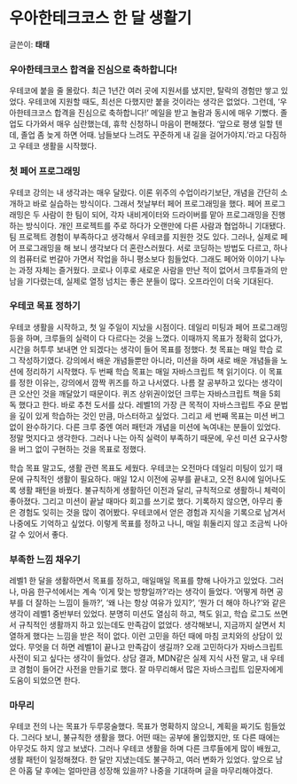 # 우아한테크코스 한 달 생활기
글쓴이: **태태**
### 우아한테크코스 합격을 진심으로 축하합니다!
 우테코에 붙을 줄 몰랐다. 최근 1년간 여러 곳에 지원서를 냈지만, 탈락의 경험만 쌓고 있었다. 우테코에 지원할 때도, 최선은 다했지만 붙을 것이라는 생각은 없었다. 그런데, ‘우아한테크코스 합격을 진심으로 축하합니다!’ 메일을 받고 놀람과 동시에 매우 기뻤다. 졸업도 다가와서 매우 심란했는데, 휴학 신청하니 마음이 편해졌다. ‘앞으로 평생 일할 텐데, 졸업 좀 늦게 하면 어때. 남들보다 느려도 꾸준하게 내 길을 걸어가야지.’라고 다짐하고 우테코 생활을 시작했다.
### 첫 페어 프로그래밍
 우테코 강의는 내 생각과는 매우 달랐다. 이론 위주의 수업이라기보단, 개념을 간단히 소개하고 바로 실습하는 방식이다. 그래서 첫날부터 페어 프로그래밍을 했다. 페어 프로그래밍은 두 사람이 한 팀이 되어, 각자 내비게이터와 드라이버를 맡아 프로그래밍을 진행하는 방식이다. 개인 프로젝트를 주로 하다가 오랜만에 다른 사람과 협업하니 기대됐다. 팀 프로젝트 경험이 부족하다고 생각해서 우테코를 지원한 것도 있다. 그러나, 실제로 페어 프로그래밍을 해 보니 생각보다 더 혼란스러웠다. 서로 코딩하는 방법도 다르고, 하나의 컴퓨터로 번갈아 가면서 작업을 하니 평소보다 힘들었다. 그래도 페어와 이야기 나누는 과정 자체는 즐거웠다. 코로나 이후로 새로운 사람을 만난 적이 없어서 크루들과의 만남을 기다렸는데, 실제로 열정 넘치는 좋은 분들이 많다. 오프라인이 더욱 기대된다.
### 우테코 목표 정하기
 우테코 생활을 시작하고, 첫 일 주일이 지났을 시점이다. 데일리 미팅과 페어 프로그래밍 등을 하며, 크루들의 실력이 다 다르다는 것을 느꼈다. 이때까지 목표가 정확히 없다가, 시간을 허투루 보내면 안 되겠다는 생각이 들어 목표를 정했다. 첫 목표는 매일 학습 로그 작성하기였다. 강의에서 배운 개념들뿐만 아니라, 미션을 하며 새로 배운 개념들을 노션에 정리하기 시작했다. 두 번째 학습 목표는 매일 자바스크립트 책 읽기이다. 이 목표를 정한 이유는, 강의에서 깜짝 퀴즈를 하고 나서였다. 나름 잘 공부하고 있다는 생각이 큰 오산인 것을 깨달았기 때문이다. 퀴즈 상위권이었던 크루는 자바스크립트 책을 5회 독 했다고 한다. 바로 추천 도서를 샀다. 레벨1의 가장 큰 목적이 자바스크립트 주요 문법을 깊이 있게 학습하는 것인 만큼, 마스터하고 싶었다. 그리고 세 번째 목표는 미션 버그 없이 완수하기다. 다른 크루 중엔 여러 패턴과 개념을 미션에 녹여내는 분들이 있었다. 정말 멋지다고 생각한다. 그러나 나는 아직 실력이 부족하기 때문에, 우선 미션 요구사항을 버그 없이 구현하는 것을 목표로 정했다.
 
 학습 목표 말고도, 생활 관련 목표도 세웠다. 우테코는 오전마다 데일리 미팅이 있기 때문에 규칙적인 생활이 필요하다. 매일 12시 이전에 공부를 끝내고, 오전 8시에 일어나도록 생활 패턴을 바꿨다. 불규칙하게 생활하던 이전과 달리, 규칙적으로 생활하니 체력이 좋아졌다. 그리고 미션이 끝날 때마다 회고를 쓰기로 했다. 기록하지 않으면, 아무리 좋은 경험도 잊히는 것을 많이 겪어봤다. 우테코에서 얻은 경험과 지식을 기록으로 남겨서 나중에도 기억하고 싶었다. 이렇게 목표를 정하고 나니, 매일 휘둘리지 않고 조금씩 나아갈 수 있어서 좋다. 
### 부족한 느낌 채우기
 레벨1 한 달을 생활하면서 목표를 정하고, 매일매일 목표를 향해 나아가고 있었다. 그러나, 마음 한구석에서는 계속 ‘이게 맞는 방향일까?’라는 생각이 들었다. ‘어떻게 하면 공부를 더 잘하는 느낌이 들까?’, ‘왜 나는 항상 여유가 있지?’, ‘뭔가 더 해야 하나?’와 같은 생각이 레벨1 중반부터 있었다. 분명히 미션도 열심히 하고, 책도 읽고, 학습 로그도 쓰면서 규칙적인 생활까지 하고 있는데도 만족감이 없었다. 생각해보니, 지금까지 살면서 치열하게 했다는 느낌을 받은 적이 없다. 이런 고민을 하던 때에 마침 코치와의 상담이 있었다. 무엇을 더 하면 레벨1이 끝나고 만족감이 생길까? 오래 고민하다가 자바스크립트 사전이 되고 싶다는 생각이 들었다. 상담 결과, MDN같은 실제 지식 사전 말고, 내 우테코 경험이 들어간 사전을 만들기로 했다. 잘 마무리해서 많은 자바스크립트 입문자에게 도움이 되었으면 한다.
### 마무리
 우테코 전의 나는 목표가 두루뭉술했다. 목표가 명확하지 않으니, 계획을 짜기도 힘들었다. 그러다 보니, 불규칙한 생활을 했다. 어떤 때는 공부에 몰입했지만, 또 다른 때에는 아무것도 하지 않고 보냈다. 그러나 우테코 생활을 하며 다른 크루들에게 많이 배웠고, 생활 패턴이 일정해졌다. 한 달만 지냈는데도 불구하고, 여러 변화가 있었다. 앞으로 남은 아홉 달 후에는 얼마만큼 성장해 있을까? 나중을 기대하며 글을 마무리해야겠다.
